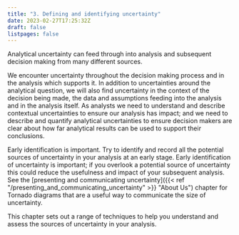 ```yaml
---
title: "3. Defining and identifying uncertainty"
date: 2023-02-27T17:25:32Z
draft: false
listpages: false
---
```


Analytical uncertainty can feed through into analysis and subsequent decision making from many different sources.

We encounter uncertainty throughout the decision making process and in the analysis which supports it. In addition to uncertainties around the analytical question, we will also find uncertainty in the context of the decision being made, the data and assumptions feeding into the analysis and in the analysis itself. As analysts we need to understand and describe contextual uncertainties to ensure our analysis has impact; and we need to describe and quantify analytical uncertainties to ensure decision makers are clear about how far analytical results can be used to support their conclusions.

Early identification is important. Try to identify and record all the potential sources of uncertainty in your analysis at an early stage. Early identification of uncertainty is important; if you overlook a potential source of uncertainty this could reduce the usefulness and impact of your subsequent analysis. See the [presenting and communicating uncertainty]({{< ref "/presenting_and_communicating_uncertainty" >}} "About Us") chapter for Tornado diagrams that are a useful way to communicate the size of uncertainty.

This chapter sets out a range of techniques to help you understand and assess the sources of uncertainty in your analysis.
